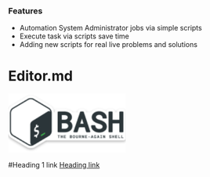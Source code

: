 ### Features

- Automation System Administrator jobs via simple scripts
- Execute task via scripts save time 
- Adding new scripts for real live problems and solutions


# Editor.md

![](https://github.com/chsnv/Bash_Script/blob/main/img/bash.png)

#Heading 1 link [Heading link](https://github.com/pandao/editor.md "Heading link")

